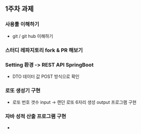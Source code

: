 ## 1주차 과제

### 사용툴 이해하기
* git / git hub 이해하기

### 스터디 레파지토리 fork & PR 해보기

### Setting 환경 -> REST API SpringBoot
* DTO 데이터 값 POST 방식으로 확인

### 로또 생성기 구현
* 로또 번호 갯수 input -> 랜던 로또 6자리 생성 output 프로그램 구현

### 자바 성적 산출 프로그램 구현
* 
